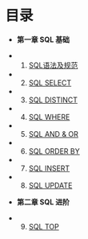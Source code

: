 目录
===
* **第一章 SQL 基础**
 - 01. [SQL语法及规范](book/Chapter01/01-select.md)
 - 02. [SQL SELECT](book/Chapter01/02-distinct.md)
 - 03. [SQL DISTINCT](book/Chapter01/03-where.md)
 - 04. [SQL WHERE](book/Chapter01/04-and-or.md)
 - 05. [SQL AND & OR](book/Chapter01/05-order-by.md)
 - 06. [SQL ORDER BY](book/Chapter01/06-insert-into.md)
 - 07. [SQL INSERT](book/Chapter01/07-update.md)
 - 08. [SQL UPDATE](book/Chapter01/08-delete.md)
* **第二章 SQL 进阶**
 - 09. [SQL TOP](book/Chapter01/09-convert.md)
